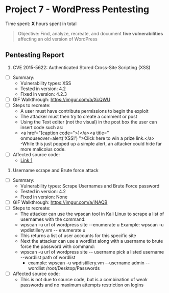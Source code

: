 # Project 7 - WordPress Pentesting

Time spent: **X** hours spent in total

> Objective: Find, analyze, recreate, and document **five vulnerabilities** affecting an old version of WordPress

## Pentesting Report

1. CVE 2015-5622: Authenticated Stored Cross-Site Scripting (XSS)
  - [ ] Summary: 
    - Vulnerability types: XSS
    - Tested in version: 4.2
    - Fixed in version: 4.2.3
  - [ ] GIF Walkthrough: https://imgur.com/a/XcQWU
  - [ ] Steps to recreate: 
	- A user must have contribute permissions to begin the exploit
	- The attacker must then try to create a comment or post
	- Using the Text editer (not the visual) in the post box the user can insert code such as:
	- \<a href="[caption code=">]\</a>\<a title=" onmouseover=alert('XSS!')  ">Click here to win a prize link.\</a>\
	-While this just popped up a simple alert, an attacker could hide far more malicoius code.
  - [ ] Affected source code: 
    - [Link 1](https://core.trac.wordpress.org/changeset/33359)
1. Username scrape and Brute force attack
  - [ ] Summary: 
    - Vulnerability types: Scrape Usernames and Brute Force password
    - Tested in version: 4.2
    - Fixed in version: None
  - [ ] GIF Walkthrough: https://imgur.com/a/iNAQB 
  - [ ] Steps to recreate: 
	- The attacker can use the wpscan tool in Kali Linux to scrape a list of usernames with the command:
	- wpscan -u url of wordpress site --enumerate u Example: wpscan -u wpdistillery.vm -- enumerate u
	- This returns a list of user accounts for this specific site
	- Next the attacker can use a wordlist along with a username to brute force the password with command:
	- wpscan -u url of wordpress site -- username pick a listed username --wordlist path of wordlist
		- example: wpscan -u wpdistillery.vm --username admin --wordlist /root/Desktop/Passwords
  - [ ] Affected source code:
	- This is not due to source code, but is a combination of weak passwords and no maximum attempts restriction on logins
